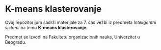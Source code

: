# K-means klasterovanje

Ovaj repozitorijum sadrži materijale za 7. čas vežbi iz predmeta *Inteligentni sistemi* na temu **K-means klasterovanje**.

Predmet se izvodi na Fakultetu organizacionih nauka, Univerzitet u Beogradu.